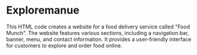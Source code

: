 # Exploremanue
This HTML code creates a website for a food delivery service called "Food Munch". The website features various sections, including a navigation bar, banner, menu, and contact information. It provides a user-friendly interface for customers to explore and order food online.
